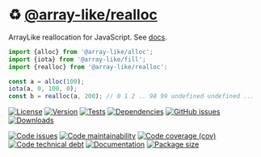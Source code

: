 :recycle: [@array-like/realloc](https://array-like.github.io/realloc)
==

ArrayLike reallocation for JavaScript.
See [docs](https://array-like.github.io/realloc/index.html).

```js
import {alloc} from '@array-like/alloc';
import {iota} from '@array-like/fill';
import {realloc} from '@array-like/realloc':

const a = alloc(100);
iota(a, 0, 100, 0);
const b = realloc(a, 200); // 0 1 2 .. 98 99 undefined undefined ...
```

[![License](https://img.shields.io/github/license/array-like/realloc.svg)](https://raw.githubusercontent.com/array-like/realloc/main/LICENSE)
[![Version](https://img.shields.io/npm/v/@array-like/realloc.svg)](https://www.npmjs.org/package/@array-like/realloc)
[![Tests](https://img.shields.io/github/workflow/status/array-like/realloc/ci?event=push&label=tests)](https://github.com/array-like/realloc/actions/workflows/ci.yml?query=branch:main)
[![Dependencies](https://img.shields.io/librariesio/github/array-like/realloc.svg)](https://github.com/array-like/realloc/network/dependencies)
[![GitHub issues](https://img.shields.io/github/issues/array-like/realloc.svg)](https://github.com/array-like/realloc/issues)
[![Downloads](https://img.shields.io/npm/dm/@array-like/realloc.svg)](https://www.npmjs.org/package/@array-like/realloc)

[![Code issues](https://img.shields.io/codeclimate/issues/array-like/realloc.svg)](https://codeclimate.com/github/array-like/realloc/issues)
[![Code maintainability](https://img.shields.io/codeclimate/maintainability/array-like/realloc.svg)](https://codeclimate.com/github/array-like/realloc/trends/churn)
[![Code coverage (cov)](https://img.shields.io/codecov/c/gh/array-like/realloc/main.svg)](https://codecov.io/gh/array-like/realloc)
[![Code technical debt](https://img.shields.io/codeclimate/tech-debt/array-like/realloc.svg)](https://codeclimate.com/github/array-like/realloc/trends/technical_debt)
[![Documentation](https://array-like.github.io/realloc/badge.svg)](https://array-like.github.io/realloc/source.html)
[![Package size](https://img.shields.io/bundlephobia/minzip/@array-like/realloc)](https://bundlephobia.com/result?p=@array-like/realloc)
